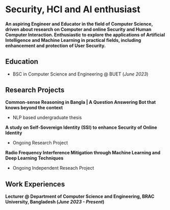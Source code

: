 # Security, HCI and AI enthusiast 

#### An aspiring Engineer and Educator in the field of Computer Science, driven about research on Computer and online Security and Human Computer Interaction. Enthusiastic to explore the applications of Artificial Intelligence and Machine Learning in practical fields, including enhancement and protection of User Security. 

## Education
- BSC in Computer Science and Engineering @ BUET (_June 2023_)

## Research Projects
**Common-sense Reasoning in Bangla | A Question Answering Bot that knows beyond the context**
- NLP based undergraduate thesis

**A study on Self-Sovereign Identity (SSI) to enhance Security of Online Identity**
- Ongoing Research Project

**Radio Frequency Interference Mitigation through Machine Learning and Deep Learning Techniques**
- Ongoing Independent Reseach Project
  

## Work Experiences
**Lecturer @ Department of Computer Science and Engineering, BRAC University, Bangladesh (_June 2023 - Present_)**

<!-- ## Achievements
some -->

